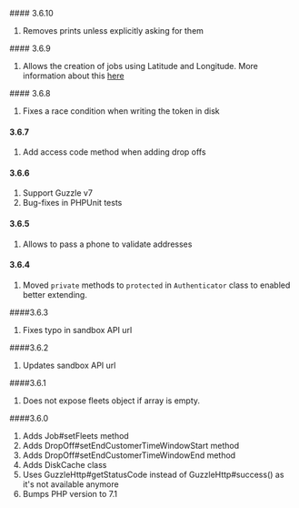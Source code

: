 #### 3.6.10

1. Removes prints unless explicitly asking for them

#### 3.6.9

1. Allows the creation of jobs using Latitude and Longitude. More information about this [here](https://community.stuart.engineering/t/job-creation-with-lat-long-coordinates/1436)

#### 3.6.8

1. Fixes a race condition when writing the token in disk

#### 3.6.7

1. Add access code method when adding drop offs

#### 3.6.6

1. Support Guzzle v7
2. Bug-fixes in PHPUnit tests

#### 3.6.5

1. Allows to pass a phone to validate addresses

#### 3.6.4

1. Moved `private` methods to `protected` in `Authenticator` class to enabled better extending.

####3.6.3

1. Fixes typo in sandbox API url

####3.6.2

1. Updates sandbox API url

####3.6.1

1. Does not expose fleets object if array is empty.

####3.6.0

1. Adds Job#setFleets method
2. Adds DropOff#setEndCustomerTimeWindowStart method
3. Adds DropOff#setEndCustomerTimeWindowEnd method
4. Adds DiskCache class
5. Uses GuzzleHttp#getStatusCode instead of GuzzleHttp#success() as it's not available anymore
6. Bumps PHP version to 7.1
